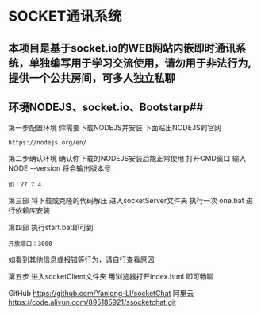 # SOCKET通讯系统 #

## 本项目是基于socket.io的WEB网站内嵌即时通讯系统，单独编写用于学习交流使用，请勿用于非法行为,提供一个公共房间，可多人独立私聊 ##

## 环境NODEJS、socket.io、Bootstarp##

第一步配置环境
你需要下载NODEJS并安装 下面贴出NODEJS的官网
 
	https://nodejs.org/en/

第二步确认环境  确认你下载的NODEJS安装后能正常使用  打开CMD窗口  输入NODE --version
将会输出版本号 
	
	如：V7.7.4

第三部 将下载或克隆的代码解压  进入socketServer文件夹  执行一次  one.bat 进行依赖库安装

第四部  执行start.bat即可到 

	开放端口：3000

如看到其他信息或报错等行为，请自行查看原因

第五步 进入socketClient文件夹  用浏览器打开index.html 即可畅聊

GitHub  https://github.com/Yanlong-LI/socketChat
阿里云  https://code.aliyun.com/895185921/ssocketchat.git
